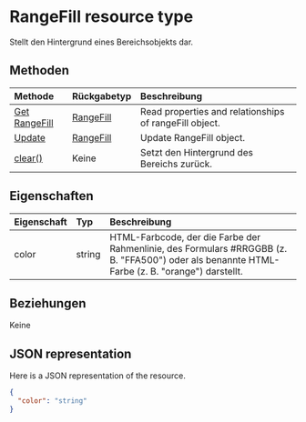 # <a name="rangefill-resource-type"></a>RangeFill resource type

Stellt den Hintergrund eines Bereichsobjekts dar.


## <a name="methods"></a>Methoden

| Methode           | Rückgabetyp    |Beschreibung|
|:---------------|:--------|:----------|
|[Get RangeFill](../api/rangefill_get.md) | [RangeFill](rangefill.md) |Read properties and relationships of rangeFill object.|
|[Update](../api/rangefill_update.md) | [RangeFill](rangefill.md)   |Update RangeFill object. |
|[clear()](../api/rangefill_clear.md)|Keine|Setzt den Hintergrund des Bereichs zurück.|

## <a name="properties"></a>Eigenschaften
| Eigenschaft     | Typ   |Beschreibung|
|:---------------|:--------|:----------|
|color|string|HTML-Farbcode, der die Farbe der Rahmenlinie, des Formulars #RRGGBB (z. B.  "FFA500") oder als benannte HTML-Farbe (z. B. "orange") darstellt.|

## <a name="relationships"></a>Beziehungen
Keine


## <a name="json-representation"></a>JSON representation

Here is a JSON representation of the resource.

<!-- {
  "blockType": "resource",
  "optionalProperties": [

  ],
  "@odata.type": "microsoft.graph.rangeFill"
}-->

```json
{
  "color": "string"
}

```

<!-- uuid: 8fcb5dbc-d5aa-4681-8e31-b001d5168d79
2015-10-25 14:57:30 UTC -->
<!-- {
  "type": "#page.annotation",
  "description": "RangeFill resource",
  "keywords": "",
  "section": "documentation",
  "tocPath": ""
}-->